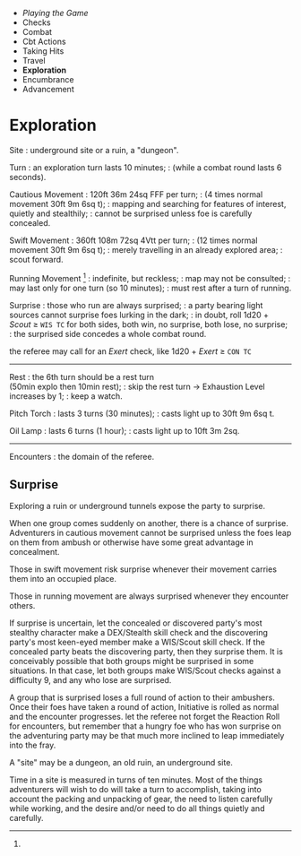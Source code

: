 
<!-- .margin.compass -->
* _Playing the Game_
* Checks
* Combat
* Cbt Actions
* Taking Hits
* Travel
* **Exploration**
* Encumbrance
* Advancement


# Exploration

Site
: underground site or a ruin, a "dungeon".

Turn
: an exploration turn lasts 10 minutes;
: (while a combat round lasts 6 seconds).

Cautious Movement
: 120ft 36m 24sq FFF per turn;
: (4 times normal movement 30ft 9m 6sq t);
: mapping and searching for features of interest,<br/>quietly and stealthily;
: cannot be surprised unless foe is carefully concealed.

Swift Movement
: 360ft 108m 72sq 4Vtt per turn;
: (12 times normal movement 30ft 9m 6sq t);
: merely travelling in an already explored area;
: scout forward.

Running Movement [^1]
: indefinite, but reckless;
: map may not be consulted;
: may last only for one turn (so 10 minutes);
: must rest after a turn of running.

Surprise
: those who run are always surprised;
: a party bearing light sources cannot surprise foes lurking in the dark;
: in doubt, roll 1d20 + _Scout_ ≥ `WIS TC` for both sides, both win, no surprise, both lose, no surprise;
: the surprised side concedes a whole combat round.

[^1]:
  the referee may call for an _Exert_ check, like 1d20 + _Exert_ ≥ `CON TC`

<hr/>

Rest
: the 6th turn should be a rest turn<br/>(50min explo then 10min rest);
: skip the rest turn → Exhaustion Level increases by 1;
: keep a watch.

Pitch Torch
: lasts 3 turns (30 minutes);
: casts light up to 30ft 9m 6sq t.

Oil Lamp
: lasts 6 turns (1 hour);
: casts light up to 10ft 3m 2sq.

<hr/>

Encounters
: the domain of the referee.


<!-- RETURN -->

## Surprise

Exploring a ruin or underground tunnels expose the party to surprise.

When one group comes suddenly on another, there is a chance of surprise. Adventurers in cautious movement cannot be surprised unless the foes leap on them from ambush or otherwise have some great advantage in concealment.

Those in swift movement risk surprise whenever their movement carries them into an occupied place.

Those in running movement are always surprised whenever they encounter others.

If surprise is uncertain, let the concealed or discovered party's most stealthy character make a DEX/Stealth skill check and the discovering party's most keen-eyed member make a WIS/Scout skill check. If the concealed party beats the discovering party, then they surprise them. It is conceivably possible that both groups might be surprised in some situations. In that case, let both groups make WIS/Scout checks against a difficulty 9, and any who lose are surprised.

A group that is surprised loses a full round of action to their ambushers. Once their foes have taken a round of action, Initiative is rolled as normal and the encounter progresses. let the referee not forget the Reaction Roll for encounters, but remember that a hungry foe who has won surprise on the adventuring party may be that much more inclined to leap immediately into the fray.

A "site" may be a dungeon, an old ruin, an underground site.

Time in a site is measured in turns of ten minutes. Most of the things adventurers will wish to do will take a turn to accomplish, taking into account the packing and unpacking of gear, the need to listen carefully while working, and the desire and/or need to do all things quietly and carefully.

